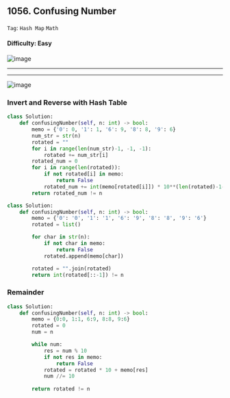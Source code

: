 ## 1056. Confusing Number

```Tag```: ```Hash Map``` ```Math```

#### Difficulty: Easy

![image](https://user-images.githubusercontent.com/35042430/210161363-1bf5f16b-3faa-491a-ae65-c2353a753cb5.png)


---


---

![image](https://leetcode.com/problems/confusing-number/solutions/2918441/Figures/1056/1.png)

### Invert and Reverse with Hash Table

```Python
class Solution:
    def confusingNumber(self, n: int) -> bool:
        memo = {'0': 0, '1': 1, '6': 9, '8': 8, '9': 6}
        num_str = str(n)
        rotated = ""
        for i in range(len(num_str)-1, -1, -1):
            rotated += num_str[i]
        rotated_num = 0
        for i in range(len(rotated)):
            if not rotated[i] in memo:
                return False
            rotated_num += int(memo[rotated[i]]) * 10**(len(rotated)-1-i)
        return rotated_num != n
```

```Python
class Solution:
    def confusingNumber(self, n: int) -> bool:
        memo = {'0': '0', '1': '1', '6': '9', '8': '8', '9': '6'}
        rotated = list()

        for char in str(n):
            if not char in memo:
                return False
            rotated.append(memo[char])

        rotated = "".join(rotated)
        return int(rotated[::-1]) != n
```

### Remainder

```Python
class Solution:
    def confusingNumber(self, n: int) -> bool:
        memo = {0:0, 1:1, 6:9, 8:8, 9:6}
        rotated = 0
        num = n

        while num:
            res = num % 10
            if not res in memo:
                return False
            rotated = rotated * 10 + memo[res]
            num //= 10
        
        return rotated != n
```
